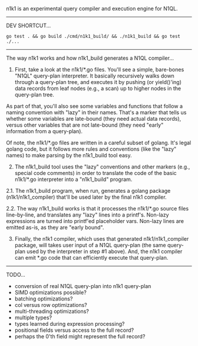 n1k1 is an experimental query compiler and execution engine for N1QL.

-------------------------------------------------------
DEV SHORTCUT...

    go test . && go build ./cmd/n1k1_build/ && ./n1k1_build && go test ./...

-------------------------------------------------------
The way n1k1 works and how n1k1_build generates a N1QL compiler...

1. First, take a look at the n1k1/*.go files.  You'll see a simple,
bare-bones "N1QL" query-plan interpreter.  It basically recursively
walks down through a query-plan tree, and executes it by pushing (or
yield()'ing) data records from leaf nodes (e.g., a scan) up to higher
nodes in the query-plan tree.

As part of that, you'll also see some variables and functions that
follow a naming convention with "lazy" in their names.  That's a
marker that tells us whether some variables are late-bound (they need
actual data records), versus other variables that are not late-bound
(they need "early" information from a query-plan).

Of note, the n1k1/*.go files are written in a careful subset of
golang.  It's legal golang code, but it follows more rules and
conventions (like the "lazy" names) to make parsing by the n1k1_build
tool easy.

2. The n1k1_build tool uses the "lazy" conventions and other markers
(e.g., special code comments) in order to translate the code of the
basic n1k1/*.go interpreter into a "n1k1_build" program.

2.1. The n1k1_build program, when run, generates a golang package
(n1k1/n1k1_compiler) that'll be used later by the final n1k1 compiler.

2.2. The way n1k1_build works is that it processes the n1k1/*.go
source files line-by-line, and translates any "lazy" lines into a
printf's.  Non-lazy expressions are turned into printf'ed placeholder
vars.  Non-lazy lines are emitted as-is, as they are "early bound".

3. Finally, the n1k1 compiler, which uses that generated
n1k1/n1k1_compiler package, will takes user input of a N1QL query-plan
(the same query-plan used by the interpreter in step #1 above).  And,
the n1k1 compiler can emit *.go code that can efficiently execute that
query-plan.

------------------------------------------
TODO...
- conversion of real N1QL query-plan into n1k1 query-plan
- SIMD optimizations possible?
- batching optimizations?
- col versus row optimizations?
- multi-threading optimizations?
- multiple types?
- types learned during expression processing?
- positional fields versus access to the full record?
- perhaps the 0'th field might represent the full record?

